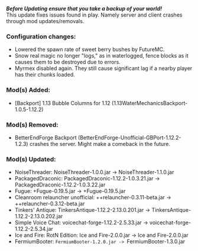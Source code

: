 **_Before Updating ensure that you take a backup of your world!_**  
This update fixes issues found in play. Namely server and client crashes through mod updates/removals.

### **__Configuration changes:__**

* Lowered the spawn rate of sweet berry bushes by FutureMC.
* Snow real magic no longer "logs," as in waterlogged, fence blocks as it causes them to be destroyed due to errors.
* Myrmex disabled again. They still cause significant lag if a nearby player has their chunks loaded.

### **__Mod(s) Added:__**

* [Backport] 1.13 Bubble Columns for 1.12 (1.13WaterMechanicsBackport-1.0.5-1.12.2)

### **__Mod(s) Removed:__**

* BetterEndForge Backport (BetterEndForge-Unofficial-GBPort-1.12.2-1.2.3) crashes the server. Might make a comeback in the future.

### **__Mod(s) Updated:__**

* NoiseThreader: NoiseThreader-1.0.0.jar -> NoiseThreader-1.1.0.jar
* PackagedDraconic: PackagedDraconic-1.12.2-1.0.3.21.jar -> PackagedDraconic-1.12.2-1.0.3.22.jar
* Fugue: +Fugue-0.19.5.jar -> +Fugue-0.19.5.jar
* Cleanroom relauncher unofficial: ++relauncher-0.3.11-beta.jar -> ++relauncher-0.3.12-beta.jar
* Tinkers' Antique: TinkersAntique-1.12.2-2.13.0.201.jar -> TinkersAntique-1.12.2-2.13.0.202.jar
* Simple Voice Chat: voicechat-forge-1.12.2-2.5.33.jar -> voicechat-forge-1.12.2-2.5.34.jar
* Ice and Fire: RotN Edition: Ice and Fire-2.0.0.jar -> Ice and Fire-2.0.0.jar
* FermiumBooter: `FermiumBooter-1.2.0.jar -> `FermiumBooter-1.3.0.jar